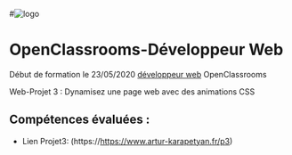 #![logo](https://user..png)



# OpenClassrooms-Développeur Web

Début de formation le 23/05/2020 [développeur web](https://openclassrooms.com/fr/paths/185-developpeur-web) OpenClassrooms

Web-Projet 3 : Dynamisez une page web avec des animations CSS

## Compétences évaluées :

<!-- Mettre en œuvre des effets CSS graphiques avancés
- Assurer la cohérence graphique d'un site web
- Mettre en place une structure de navigation pour un site web -->

* Lien Projet3: (https://https://www.artur-karapetyan.fr/p3)

